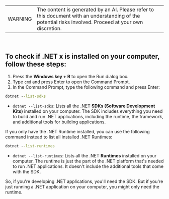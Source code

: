 <br>
<table>
<td>WARNING</td>
<td>The content is generated by an AI. Please refer to this document with an understanding of the potential risks involved. Proceed at your own discretion.</td>
</table>
<br>


## To check if .NET x is installed on your computer, follow these steps:

1. Press the **Windows key + R** to open the Run dialog box.
2. Type `cmd` and press Enter to open the Command Prompt.
3. In the Command Prompt, type the following command and press Enter:
```cmd
dotnet --list-sdks
```
- `dotnet --list-sdks`: Lists all the .NET **SDKs (Software Development Kits)** installed on your computer. The SDK includes everything you need to build and run .NET applications, including the runtime, the framework, and additional tools for building applications.

If you only have the .NET Runtime installed, you can use the following command instead to list all installed .NET Runtimes:
```cmd
dotnet --list-runtimes
```
- `dotnet --list-runtimes`: Lists all the .NET **Runtimes** installed on your computer. The runtime is just the part of the .NET platform that's needed to run .NET applications. It doesn't include the additional tools that come with the SDK.

So, if you're developing .NET applications, you'll need the SDK. But if you're just running a .NET application on your computer, you might only need the runtime.
